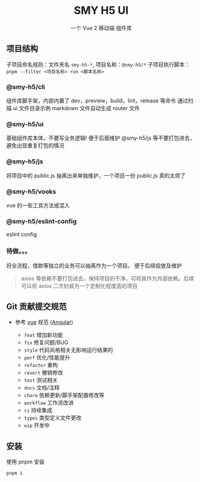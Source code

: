 <h1 align="center">SMY H5 UI</h1>
<p align="center">一个 Vue 2 移动端 组件库</p>

## 项目结构

子项目命名规则：文件夹名 `smy-h5-*`, 项目名称：`@smy-h5/*`
子项目执行脚本：`pnpm --filter <项目名称> run <脚本名称>`

### @smy-h5/cli

组件库脚手架，内部内置了 dev，preview，build，lint，release 等命令
通过扫描 ui 文件目录示例 markdown 文件自动生成 router 文件

### @smy-h5/ui

基础组件库本体，不要写业务逻辑! 便于后面维护
@smy-h5/js 等不要打包进去，避免出现重复打包的情况

### @smy-h5/js

将项目中的 public.js 抽离出来单独维护，一个项目一份 public.js 真的太烦了

### @smy-h5/vooks

vue 的一些工具方法或混入

### @smy-h5/eslint-config

eslint config

### 待做。。。

将全流程，借款等独立的业务可以抽离作为一个项目。
便于后续投放及维护

> axios 等依赖不要打包进去，保持项目的干净，可将其作为外部依赖。后续可以将 axios 二次封装为一个定制化程度高的项目

## Git 贡献提交规范

- 参考 [vue](https://github.com/vuejs/vue/blob/dev/.github/COMMIT_CONVENTION.md) 规范 ([Angular](https://github.com/conventional-changelog/conventional-changelog/tree/master/packages/conventional-changelog-angular))

  - `feat` 增加新功能
  - `fix` 修复问题/BUG
  - `style` 代码风格相关无影响运行结果的
  - `perf` 优化/性能提升
  - `refactor` 重构
  - `revert` 撤销修改
  - `test` 测试相关
  - `docs` 文档/注释
  - `chore` 依赖更新/脚手架配置修改等
  - `workflow` 工作流改进
  - `ci` 持续集成
  - `types` 类型定义文件更改
  - `wip` 开发中

## 安装

使用 pnpm 安装

```bash
pnpm i
```
